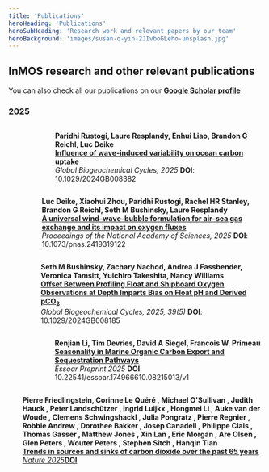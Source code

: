 ```yaml
---
title: 'Publications'
heroHeading: 'Publications'
heroSubHeading: 'Research work and relevant papers by our team'
heroBackground: 'images/susan-q-yin-2JIvboGLeho-unsplash.jpg'
---
```


## InMOS research and other relevant publications

You can also check all our publications on our **[Google Scholar profile](https://scholar.google.com/citations?hl=en&authuser=1&user=VZTwG_kAAAAJ)**


### 2025
<div style="display: flex; align-items: center;">
  <div style="width: 100px; height: 100px; overflow: hidden;  margin-right: 10px;">
  </div>
  <p>
    <strong>Paridhi Rustogi, Laure Resplandy, Enhui Liao, Brandon G Reichl, Luc Deike</strong><br>
    <a href="https://www.authorea.com/users/839578/articles/1230159-influence-of-wave-induced-variability-on-ocean-carbon-uptake" target="_blank"><strong>Influence of wave-induced variability on ocean carbon uptake</strong></a><br>
    <i>Global Biogeochemical Cycles, 2025</i> <strong>DOI</strong>: 10.1029/2024GB008382
  </p>
  </div>

  <div style="display: flex; align-items: center;">
    <div style="width: 100px; height: 100px; overflow: hidden;  margin-right: 10px;">
    </div>
    <p>
      <strong>Luc Deike, Xiaohui Zhou, Paridhi Rustogi, Rachel HR Stanley, Brandon G Reichl, Seth M Bushinsky, Laure Resplandy</strong><br>
      <a href="https://www.pnas.org/doi/full/10.1073/pnas.2419319122" target="_blank"><strong>A universal wind–wave–bubble formulation for air–sea gas exchange and its impact on oxygen fluxes</strong></a><br>
      <i>Proceedings of the National Academy of Sciences, 2025</i> <strong>DOI</strong>: 10.1073/pnas.2419319122
    </p>
    </div>


  <div style="display: flex; align-items: center;">
    <div style="width: 100px; height: 100px; overflow: hidden;  margin-right: 10px;">
    </div>
    <p>
      <strong>Seth M Bushinsky, Zachary Nachod, Andrea J Fassbender, Veronica Tamsitt, Yuichiro Takeshita, Nancy Williams</strong><br>
      <a href="https://agupubs.onlinelibrary.wiley.com/doi/full/10.1029/2024GB008185" target="_blank"><strong>Offset Between Profiling Float and Shipboard Oxygen Observations at Depth Imparts Bias on Float pH and Derived pCO<sub>2</sub></strong></a><br>
      <i>Global Biogeochemical Cycles, 2025, 39(5)</i> <strong>DOI</strong>: 10.1029/2024GB008185
    </p>
    </div>


  <div style="display: flex; align-items: center;">
    <div style="width: 100px; height: 100px; overflow: hidden;  margin-right: 10px;">
    </div>
  <p>
    <strong>Renjian Li, Tim Devries, David A Siegel, Francois W. Primeau</strong><br>
    <a href="https://essopenarchive.org/doi/full/10.22541/essoar.174966610.08215013/v1" target="_blank"><strong>Seasonality in Marine Organic Carbon Export and Sequestration Pathways</strong></a><br>
    <i>Essoar Preprint 2025</i> <strong>DOI</strong>: 10.22541/essoar.174966610.08215013/v1
  </p>
  </div>


  <div style="display: flex; align-items: center;">
    <div style="width: 100px; height: 100px; overflow: hidden;  margin-right: 10px;">
    </div>
  <p>
    <strong>Pierre Friedlingstein, Corinne Le Quéré , Michael O'Sullivan , Judith Hauck , Peter Landschützer , Ingrid Luijkx , Hongmei Li , Auke van der Woude , Clemens Schwingshackl , Julia Pongratz , Pierre Regnier , Robbie Andrew , Dorothee Bakker , Josep Canadell , Philippe Ciais , Thomas Gasser , Matthew Jones , Xin Lan , Eric Morgan , Are Olsen , Glen Peters , Wouter Peters , Stephen Sitch , Hanqin Tian</strong><br>
    <a href="https://www.nature.com/nature/articles?year=2025" target="_blank"><strong>Trends in sources and sinks of carbon dioxide over the past 65 years</strong><br>
    <i>Nature 2025</i><strong>DOI</strong>
  </p>
  </div>
